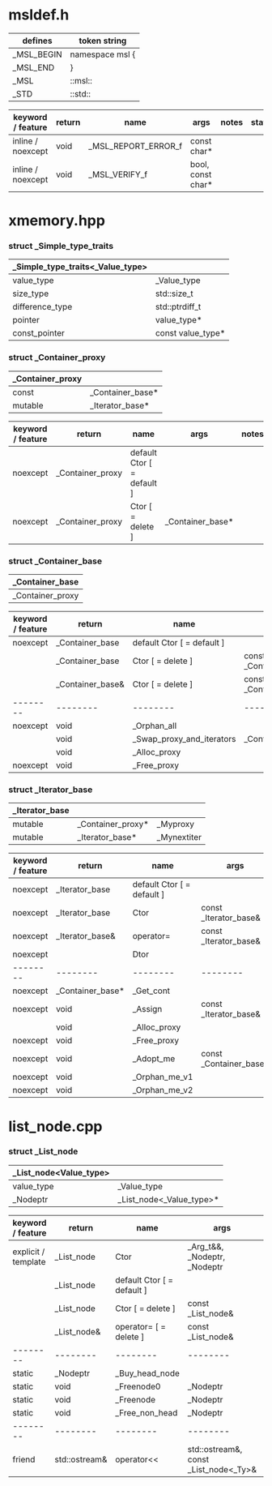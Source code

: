 # msldef.h

| defines    | token string    |
| ---------- | --------------- |
| _MSL_BEGIN | namespace msl { |
| _MSL_END   | }               |
| _MSL       | ::msl::         |
| _STD       | ::std::         |

| keyword / feature | return      | name                   | args               | notes  | status |
| ----------------- | ----------- | ---------------------- | ------------------ | ------ | -----  |
| inline / noexcept | void        | _MSL_REPORT_ERROR_f    | const char\*       |        |        |
| inline / noexcept | void        | _MSL_VERIFY_f          | bool, const char\* |        |        |


# xmemory.hpp
### struct _Simple_type_traits
| _Simple_type_traits<_Value_type> |                    |
| -------------------------------- | ------------------ |
| value_type                       | _Value_type        |
| size_type                        | std::size_t        |
| difference_type                  | std::ptrdiff_t     |
| pointer                          | value_type\*       |
| const_pointer                    | const value_type\* |

### struct _Container_proxy
| _Container_proxy |                   |
| ---------------- | ----------------- |
| const            | _Container_base\* |
| mutable          | _Iterator_base\*  |

| keyword / feature | return           | name                       | args              | notes | status |
| ----------------- | ---------------- | -------------------------- | ----------------- | ----- | ------ |
| noexcept          | _Container_proxy | default Ctor [ = default ] |                   |       |        |
| noexcept          | _Container_proxy | Ctor [ = delete ]          | _Container_base\* |       |        |

### struct _Container_base
| _Container_base  |
| ---------------- |
| _Container_proxy |

| keyword / feature | return           | name                       | args                    | notes     | status    |
| ----------------- | ---------------- | -------------------------- | ----------------------- | --------- | --------- |
| noexcept          | _Container_base  | default Ctor [ = default ] |                         |           |           |
|                   | _Container_base  | Ctor [ = delete ]          | const \_Container_base& |           |           |
|                   | _Container_base& | Ctor [ = delete ]          | const \_Container_base& |           |           |
| \--------         | \--------        | \--------                  | \--------               | \-------- | \-------- |
| noexcept          | void             | _Orphan_all                |                         |           |           |
|                   | void             | _Swap_proxy_and_iterators  | _Container_base&        |           |           |
|                   | void             | _Alloc_proxy               |                         |           |           |
| noexcept          | void             | _Free_proxy                |                         |           |           |

### struct _Iterator_base
| _Iterator_base |                    |             |
| -------------- | ------------------ | ----------- |
| mutable        | _Container_proxy\* | _Myproxy    |
| mutable        | _Iterator_base\*   | _Mynextiter |

| keyword / feature | return            | name                       | args                     | notes     | status    |
| ----------------- | ----------------- | -------------------------- | ------------------------ | --------- | --------- |
| noexcept          | _Iterator_base    | default Ctor [ = default ] |                          |           |           |
| noexcept          | _Iterator_base    | Ctor                       | const \_Iterator_base&   |           |           |
| noexcept          | _Iterator_base&   | operator=                  | const \_Iterator_base&   |           |           |
| noexcept          |                   | Dtor                       |                          |           |           |
| \--------         | \--------         | \--------                  | \--------                | \-------- | \-------- |
| noexcept          | _Container_base\* | _Get_cont                  |                          |           |           |
| noexcept          | void              | _Assign                    | const \_Iterator_base&   |           |           |
|                   | void              | _Alloc_proxy               |                          |           |           |
| noexcept          | void              | _Free_proxy                |                          |           |           |
| noexcept          | void              | _Adopt_me                  | const \_Container_base\* |           |           |
| noexcept          | void              | _Orphan_me_v1              |                          |           |           |
| noexcept          | void              | _Orphan_me_v2              |                          |           |           |


# list_node.cpp
### struct _List_node
| _List_node\<Value_type\> |                           |
| ---------------------- | ------------------------- |
| value_type             | _Value_type               |
| _Nodeptr               | _List_node<_Value_type>\* |

| keyword / feature  | return        | name                       | args                                   | notes     | status                |
| ------------------ | ------------- | -------------------------- | -------------------------------------- | --------- | --------------------- |
| explicit / template| _List_node    | Ctor                       | _Arg_t&&, \_Nodeptr, \_Nodeptr         | _Arg_t --> value_type |           |
|                    | _List_node    | default Ctor [ = default ] |                                        |           |                       |
|                    | _List_node    | Ctor [ = delete ]          | const \_List_node&                     |           |                       |
|                    | _List_node&   | operator= [ = delete ]     | const \_List_node&                     |           |                       |
| \--------          | \--------     | \--------                  | \--------                              | \-------- | \--------             |
| static             | _Nodeptr      | _Buy_head_node             |                                        |           |                       |
| static             | void          | _Freenode0                 | _Nodeptr                               |           |                       |
| static             | void          | _Freenode                  | _Nodeptr                               |           |                       |
| static             | void          | _Free_non_head             | _Nodeptr                               |           |                       |
| \--------          | \--------     | \--------                  | \--------                              | \-------- | \--------             |
| friend             | std::ostream& | operator<<                 | std::ostream&, const \_List_node<_Ty>& |           |                       |












